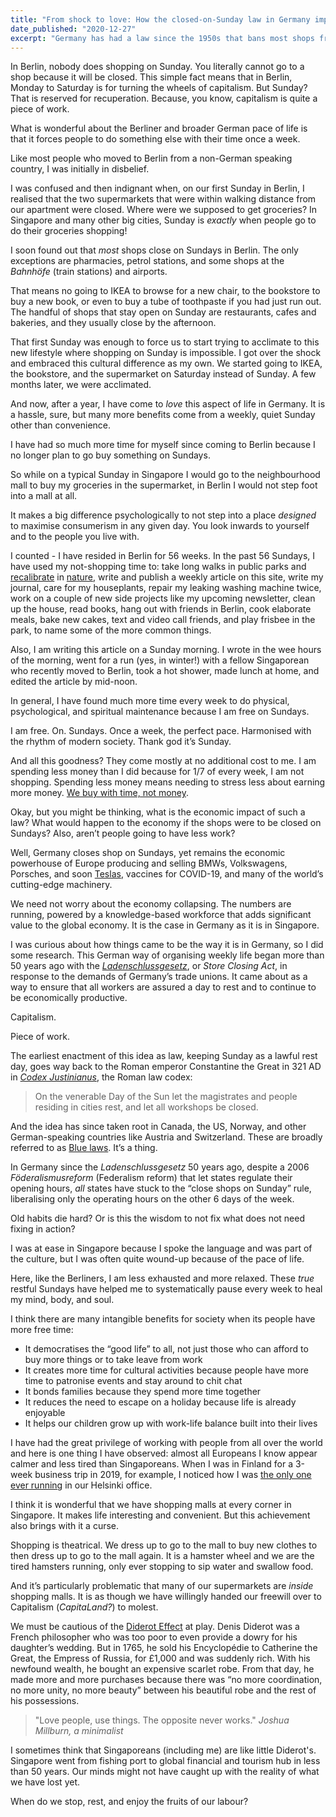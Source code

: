 ```yaml
---
title: "From shock to love: How the closed-on-Sunday law in Germany improved my life"
date_published: "2020-12-27"
excerpt: "Germany has had a law since the 1950s that bans most shops from selling on Sundays, and it has given me a new lease on my time."
---
```


In Berlin, nobody does shopping on Sunday. You literally cannot go to a shop because it will be closed. This simple fact means that in Berlin, Monday to Saturday is for turning the wheels of capitalism. But Sunday? That is reserved for recuperation. Because, you know, capitalism is quite a piece of work.

What is wonderful about the Berliner and broader German pace of life is that it forces people to do something else with their time once a week. 

Like most people who moved to Berlin from a non-German speaking country, I was initially in disbelief.

I was confused and then indignant when, on our first Sunday in Berlin, I realised that the two supermarkets that were within walking distance from our apartment were closed. Where were we supposed to get groceries? In Singapore and many other big cities, Sunday is *exactly* when people go to do their groceries shopping!

I soon found out that *most* shops close on Sundays in Berlin. The only exceptions are pharmacies, petrol stations, and some shops at the *Bahnhöfe* (train stations) and airports.

That means no going to IKEA to browse for a new chair, to the bookstore to buy a new book, or even to buy a tube of toothpaste if you had just run out. The handful of shops that stay open on Sunday are restaurants, cafes and bakeries, and they usually close by the afternoon.

That first Sunday was enough to force us to start trying to acclimate to this new lifestyle where shopping on Sunday is impossible. I got over the shock and embraced this cultural difference as my own. We started going to IKEA, the bookstore, and the supermarket on Saturday instead of Sunday. A few months later, we were acclimated.

And now, after a year, I have come to *love* this aspect of life in Germany. It is a hassle, sure, but many more benefits come from a weekly, quiet Sunday other than convenience.

I have had so much more time for myself since coming to Berlin because I no longer plan to go buy something on Sundays.

So while on a typical Sunday in Singapore I would go to the neighbourhood mall to buy my groceries in the supermarket, in Berlin I would not step foot into a mall at all.

It makes a big difference psychologically to not step into a place *designed* to maximise consumerism in any given day. You look inwards to yourself and to the people you live with.

I counted - I have resided in Berlin for 56 weeks. In the past 56 Sundays, I have used my not-shopping time to: take long walks in public parks and [recalibrate](/2020-10-04-7-things-i-learned-from-my-first-year-living-in-berlin-away-from-singapore/) in [nature](/2019-02-23-good-weather-and-access-to-nature/), write and publish a weekly article on this site, write my journal, care for my houseplants, repair my leaking washing machine twice, work on a couple of new side projects like my upcoming newsletter, clean up the house, read books, hang out with friends in Berlin, cook elaborate meals, bake new cakes, text and video call friends, and play frisbee in the park, to name some of the more common things.

Also, I am writing this article on a Sunday morning. I wrote in the wee hours of the morning, went for a run (yes, in winter!) with a fellow Singaporean who recently moved to Berlin, took a hot shower, made lunch at home, and edited the article by mid-noon.

In general, I have found much more time every week to do physical, psychological, and spiritual maintenance because I am free on Sundays.

I am free. On. Sundays. Once a week, the perfect pace. Harmonised with the rhythm of modern society. Thank god it’s Sunday.

And all this goodness? They come mostly at no additional cost to me. I am spending less money than I did because for 1/7 of every week, I am not shopping. Spending less money means needing to stress less about earning more money. [We buy with time, not money](/2020-08-30-you-are-not-buying-that-with-money/).

Okay, but you might be thinking, what is the economic impact of such a law? What would happen to the economy if the shops were to be closed on Sundays? Also, aren’t people going to have less work?

Well, Germany closes shop on Sundays, yet remains the economic powerhouse of Europe producing and selling BMWs, Volkswagens, Porsches, and soon [Teslas](https://www.spiegel.de/international/business/the-tesla-factory-near-berlin-elon-musk-shows-the-germans-how-to-move-quickly-a-a14a3415-a4ed-4d85-80c1-ec53b66ac0cb), vaccines for COVID-19, and many of the world’s cutting-edge machinery.

We need not worry about the economy collapsing. The numbers are running, powered by a knowledge-based workforce that adds significant value to the global economy. It is the case in Germany as it is in Singapore.

I was curious about how things came to be the way it is in Germany, so I did some research. This German way of organising weekly life began more than 50 years ago with the *[Ladenschlussgesetz](https://en.wikipedia.org/wiki/Ladenschlussgesetz)*, or *Store Closing Act*, in response to the demands of Germany’s trade unions. It came about as a way to ensure that all workers are assured a day to rest and to continue to be economically productive.

Capitalism.

Piece of work.

The earliest enactment of this idea as law, keeping Sunday as a lawful rest day, goes way back to the Roman emperor Constantine the Great in 321 AD in  *[Codex Justinianus](https://en.wikipedia.org/wiki/Codex_Justinianus)*, the Roman law codex:

> On the venerable Day of the Sun let the magistrates and people residing in cities rest, and let all workshops be closed.

And the idea has since taken root in Canada, the US, Norway, and other German-speaking countries like Austria and Switzerland. These are broadly referred to as [Blue laws](https://en.wikipedia.org/wiki/Blue_law). It’s a thing.

In Germany since the *Ladenschlussgesetz* 50 years ago, despite a 2006 *Föderalismusreform* (Federalism reform) that let states regulate their opening hours, *all* states have stuck to the “close shops on Sunday” rule, liberalising only the operating hours on the other 6 days of the week.

Old habits die hard? Or is this the wisdom to not fix what does not need fixing in action?

I was at ease in Singapore because I spoke the language and was part of the culture, but I was often quite wound-up because of the pace of life.

Here, like the Berliners, I am less exhausted and more relaxed. These *true* restful Sundays have helped me to systematically pause every week to heal my mind, body, and soul.

I think there are many intangible benefits for society when its people have more free time:

- It democratises the “good life” to all, not just those who can afford to buy more things or to take leave from work
- It creates more time for cultural activities because people have more time to patronise events and stay around to chit chat
- It bonds families because they spend more time together
- It reduces the need to escape on a holiday because life is already enjoyable
- It helps our children grow up with work-life balance built into their lives

I have had the great privilege of working with people from all over the world and here is one thing I have observed: almost all Europeans I know appear calmer and less tired than Singaporeans. When I was in Finland for a 3-week business trip in 2019, for example, I noticed how I was [the only one ever running](/2019-02-09-reflecting-3-week-work-rotation-helsinki/) in our Helsinki office.

I think it is wonderful that we have shopping malls at every corner in Singapore. It makes life interesting and convenient. But this achievement also brings with it a curse.

Shopping is theatrical. We dress up to go to the mall to buy new clothes to then dress up to go to the mall again. It is a hamster wheel and we are the tired hamsters running, only ever stopping to sip water and swallow food.

And it’s particularly problematic that many of our supermarkets are _inside_ shopping malls. It is as though we have willingly handed our freewill over to Capitalism (*CapitaLand?*) to molest. 

We must be cautious of the [Diderot Effect](https://jamesclear.com/diderot-effect) at play. Denis Diderot was a French philosopher who was too poor to even provide a dowry for his daughter’s wedding. But in 1765, he sold his Encyclopédie to Catherine the Great, the Empress of Russia, for £1,000 and was suddenly rich. With his newfound wealth, he bought an expensive scarlet robe. From that day, he made more and more purchases because there was “no more coordination, no more unity, no more beauty” between his beautiful robe and the rest of his possessions.

> "Love people, use things. The opposite never works."
> <cite>Joshua Millburn, a minimalist</cite>

I sometimes think that Singaporeans (including me) are like little Diderot's. Singapore went from fishing port to global financial and tourism hub in less than 50 years. Our minds might not have caught up with the reality of what we have lost yet.

When do we stop, rest, and enjoy the fruits of our labour?